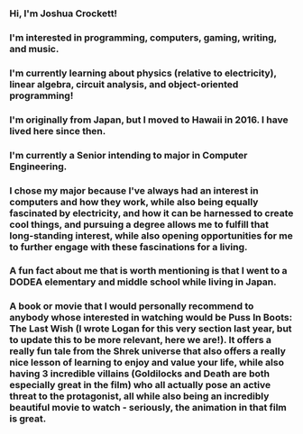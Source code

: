 ### Hi, I'm Joshua Crockett!
### I'm interested in programming, computers, gaming, writing, and music.
### I'm currently learning about physics (relative to electricity), linear algebra, circuit analysis, and object-oriented programming!
### I'm originally from Japan, but I moved to Hawaii in 2016. I have lived here since then.
### I'm currently a Senior intending to major in Computer Engineering.
### I chose my major because I've always had an interest in computers and how they work, while also being equally fascinated by electricity, and how it can be harnessed to create cool things, and pursuing a degree allows me to fulfill that long-standing interest, while also opening opportunities for me to further engage with these fascinations for a living.
### A fun fact about me that is worth mentioning is that I went to a DODEA elementary and middle school while living in Japan.

### A book or movie that I would personally recommend to anybody whose interested in watching would be Puss In Boots: The Last Wish (I wrote Logan for this very section last year, but to update this to be more relevant, here we are!). It offers a really fun tale from the Shrek universe that also offers a really nice lesson of learning to enjoy and value your life, while also having 3 incredible villains (Goldilocks and Death are both especially great in the film) who all actually pose an active threat to the protagonist, all while also being an incredibly beautiful movie to watch - seriously, the animation in that film is great.
<!--
**JoshCrockett/joshcrockett** is a ✨ _special_ ✨ repository because its `README.md` (this file) appears on your GitHub profile.

Here are some ideas to get you started:

- 🔭 I’m currently working on ...
- 🌱 I’m currently learning ...
- 👯 I’m looking to collaborate on ...
- 🤔 I’m looking for help with ...
- 💬 Ask me about ...
- 📫 How to reach me: ...
- 😄 Pronouns: ...
- ⚡ Fun fact: ...
-->
